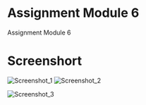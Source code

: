 # Assignment Module 6

Assignment Module 6

# Screenshort
![Screenshot_1](https://github.com/iamazmarul/myfirst_flutter_app/assets/55909678/cc9b91b8-8f81-4aca-9df2-4d69ace27fd7)
![Screenshot_2](https://github.com/iamazmarul/myfirst_flutter_app/assets/55909678/100ac9b6-5289-446e-9d0d-13b40ddb9601)

![Screenshot_3](https://github.com/iamazmarul/myfirst_flutter_app/assets/55909678/76402e74-56d3-4edd-a92b-15dd03f26416)
